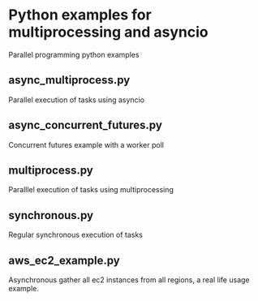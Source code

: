# Python examples for multiprocessing and asyncio
Parallel programming python examples

## async_multiprocess.py 
Parallel execution of tasks using asyncio

## async_concurrent_futures.py 
Concurrent futures example with a worker poll

## multiprocess.py
Paralllel execution of tasks using multiprocessing

## synchronous.py
Regular synchronous execution of tasks

## aws_ec2_example.py
Asynchronous gather all ec2 instances from all regions, a real life usage example.
